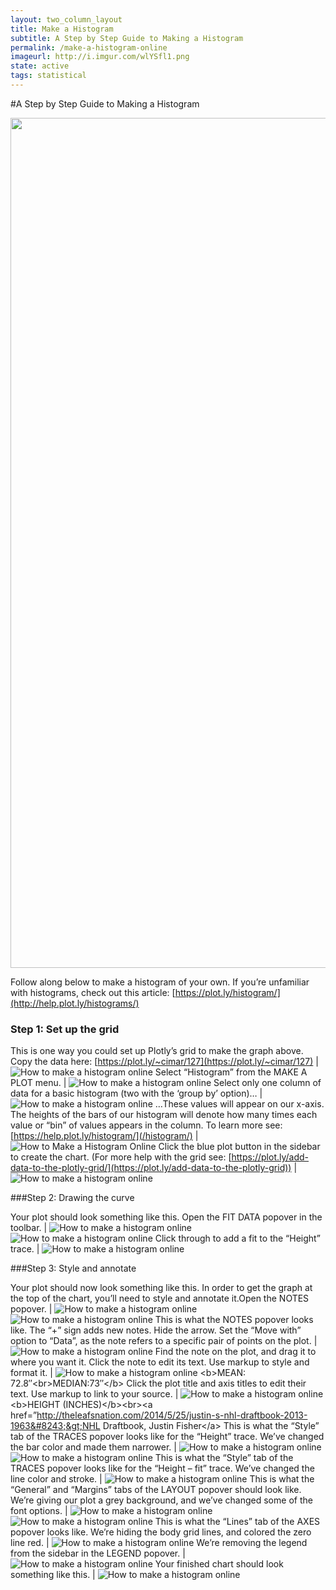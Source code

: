 ```yaml
---
layout: two_column_layout
title: Make a Histogram
subtitle: A Step by Step Guide to Making a Histogram
permalink: /make-a-histogram-online
imageurl: http://i.imgur.com/wlYSfl1.png
state: active
tags: statistical
---
```


#A Step by Step Guide to Making a Histogram

<div>
    <a href="https://plot.ly/~cimar/214/" target="_blank" title="&lt;b&gt;2013 NHL PLAYER HEIGHT&lt;/b&gt;" style="display: block; text-align: center;"><img src="https://plot.ly/~cimar/214.png" alt="&lt;b&gt;2013 NHL PLAYER HEIGHT&lt;/b&gt;" style="max-width: 100%;width: 1360px;"  width="1360" onerror="this.onerror=null;this.src='https://plot.ly/404.png';" /></a>
    <script data-plotly="cimar:214" src="https://plot.ly/embed.js" async></script>
</div>

Follow along below to make a histogram of your own. If you’re unfamiliar with histograms, check out this article: [https://plot.ly/histogram/](http://help.plot.ly/histograms/)

### Step 1: Set up the grid

This is one way you could set up Plotly’s grid to make the graph above.  Copy the data here: [https://plot.ly/~cimar/127](https://plot.ly/~cimar/127) | ![How to make a histogram online](https://plot.ly/static/learn/images/web_app_tutorials/how-to-make-a-histogram-online/image01.png)
Select “Histogram” from the MAKE A PLOT menu. | ![How to make a histogram online](https://plot.ly/static/learn/images/web_app_tutorials/how-to-make-a-histogram-online/image18.png)
Select only one column of data for a basic histogram (two with the ‘group by’ option)… | ![How to make a histogram online](https://plot.ly/static/learn/images/web_app_tutorials/how-to-make-a-histogram-online/image05.png)
&#8230;These values will appear on our x-axis.  The heights of the bars of our histogram will denote how many times each value or “bin” of values appears in the column. To learn more see: [https://help.plot.ly/histogram/](/histogram/) | ![How to Make a Histogram Online](https://plot.ly/static/learn/images/web_app_tutorials/how-to-make-a-histogram-online/image15.gif)
Click the blue plot button in the sidebar to create the chart.  (For more help with the grid see: [https://plot.ly/add-data-to-the-plotly-grid/](https://plot.ly/add-data-to-the-plotly-grid)) | ![How to make a histogram online](https://plot.ly/static/learn/images/web_app_tutorials/how-to-make-a-histogram-online/image21.png)

###Step 2: Drawing the curve

Your plot should look something like this.  Open the FIT DATA popover in the toolbar. |  ![How to make a histogram online](https://plot.ly/static/learn/images/web_app_tutorials/how-to-make-a-histogram-online/image20.png) ![How to make a histogram online](https://plot.ly/static/learn/images/web_app_tutorials/how-to-make-a-histogram-online/image27.png)
Click through to add a fit to the “Height” trace. |  ![How to make a histogram online](https://plot.ly/static/learn/images/web_app_tutorials/how-to-make-a-histogram-online/image26.png)

###Step 3: Style and annotate

Your plot should now look something like this. In order to get the graph at the top of the chart, you’ll need to style and annotate it.Open the NOTES popover. |  ![How to make a histogram online](https://plot.ly/static/learn/images/web_app_tutorials/how-to-make-a-histogram-online/image03.png) ![How to make a histogram online](https://plot.ly/static/learn/images/web_app_tutorials/how-to-make-a-histogram-online/image22.png)
This is what the NOTES popover looks like. The “+” sign adds new notes. Hide the arrow. Set the “Move with” option to “Data”, as the note refers to a specific pair of points on the plot. | ![How to make a histogram online](https://plot.ly/static/learn/images/web_app_tutorials/how-to-make-a-histogram-online/image24.png)
Find the note on the plot, and drag it to where you want it. Click the note to edit its text. Use markup to style and format it. | ![How to make a histogram online](https://plot.ly/static/learn/images/web_app_tutorials/how-to-make-a-histogram-online/image17.png)  &lt;b&gt;MEAN: 72.8&#8243;&lt;br&gt;MEDIAN:73&#8243;&lt;/b&gt;
Click the plot title and axis titles to edit their text. Use markup to link to your source. |  ![How to make a histogram online](https://plot.ly/static/learn/images/web_app_tutorials/how-to-make-a-histogram-online/image00.png) &lt;b&gt;HEIGHT (INCHES)&lt;/b&gt;&lt;br&gt;&lt;a href=&#8221;http://theleafsnation.com/2014/5/25/justin-s-nhl-draftbook-2013-1963&#8243;&gt;NHL Draftbook, Justin Fisher&lt;/a&gt;
This is what the “Style” tab of the TRACES popover looks like for the “Height” trace. We’ve changed the bar color and made them narrower. | ![How to make a histogram online](https://plot.ly/static/learn/images/web_app_tutorials/how-to-make-a-histogram-online/image13.png) ![How to make a histogram online](https://plot.ly/static/learn/images/web_app_tutorials/how-to-make-a-histogram-online/image26.png) 
This is what the “Style” tab of the TRACES popover looks like for the “Height &#8211; fit” trace. We’ve changed the line color and stroke. | ![How to make a histogram online](https://plot.ly/static/learn/images/web_app_tutorials/how-to-make-a-histogram-online/image07.png)
This is what the “General” and “Margins” tabs of the LAYOUT popover should look like. We’re giving our plot a grey background, and we’ve changed some of the font options. |  ![How to make a histogram online](https://plot.ly/static/learn/images/web_app_tutorials/how-to-make-a-histogram-online/image23.png) ![How to make a histogram online](https://plot.ly/static/learn/images/web_app_tutorials/how-to-make-a-histogram-online/image02.png)
This is what the “Lines” tab of the AXES popover looks like. We’re hiding the body grid lines, and colored the zero line red. |  ![How to make a histogram online](https://plot.ly/static/learn/images/web_app_tutorials/how-to-make-a-histogram-online/image19.png)
We’re removing the legend from the sidebar in the LEGEND popover. |  ![How to make a histogram online](https://plot.ly/static/learn/images/web_app_tutorials/how-to-make-a-histogram-online/image12.png)
Your finished chart should look something like this. |  ![How to make a histogram online](https://plot.ly/static/learn/images/web_app_tutorials/how-to-make-a-histogram-online/image08.png)
